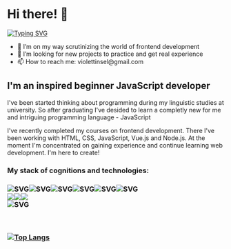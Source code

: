 <h1>Hi there! 🦕</h1>
<a href="https://git.io/typing-svg"><img src="https://readme-typing-svg.herokuapp.com?font=Indie+Flower&size=36&pause=1000&color=1696BB&background=2586FF00&width=435&lines=It's+Lisa" alt="Typing SVG" /></a>

<ul>
  <li>🌱 I’m on my way scrutinizing the world of frontend development</li>
  <li>🔭 I’m looking for new projects to practice and get real experience</li>
  <li>📫 How to reach me: violettinsel@gmail.com</li>
</ul>

<h2>I'm an inspired beginner JavaScript developer</h2>

<p>I've been started thinking about programming during my linguistic studies at university. So after graduating I've desided to learn a completly new for me and intriguing programming language - JavaScript</p>
<p>I've recently completed my courses on frontend development. There I've been working with HTML, CSS, JavaScript, Vue.js and Node.js. At the moment I'm concentrated on gaining experience and continue learning web development. I'm here to create!

<h3>My stack of cognitions and technologies:<h3>

<div>
  <img src="https://img.shields.io/badge/javascript-%23323330.svg?style=for-the-badge&logo=javascript&logoColor=%23F7DF1E" alt="SVG"><img src="https://img.shields.io/badge/html5-%23E34F26.svg?style=for-the-badge&logo=html5&logoColor=white" alt="SVG"><img src="https://img.shields.io/badge/css3-%231572B6.svg?style=for-the-badge&logo=css3&logoColor=white" alt="SVG"><img src="https://img.shields.io/badge/vuejs-%2335495e.svg?style=for-the-badge&logo=vuedotjs&logoColor=%234FC08D" alt="SVG"><img src="https://img.shields.io/badge/NPM-%23000000.svg?style=for-the-badge&logo=npm&logoColor=white" alt="SVG"><img src="https://img.shields.io/badge/webpack-%238DD6F9.svg?style=for-the-badge&logo=webpack&logoColor=black" alt="SVG">
</div>

<div>
  <img src="https://img.shields.io/badge/git-%23F05033.svg?style=for-the-badge&logo=git&logoColor=white"><img src="https://img.shields.io/badge/github-   %23121011.svg?style=for-the-badge&logo=github&logoColor=white"><img src="https://img.shields.io/badge/Visual%20Studio%20Code-0078d7.svg?style=for-the-badge&logo=visual-studio-code&logoColor=white">
</div>

<img src="https://img.shields.io/badge/Codewars-B1361E?style=for-the-badge&logo=codewars&logoColor=grey" alt="SVG">

<br></br>
[![Top Langs](https://github-readme-stats.vercel.app/api/top-langs/?username=waldblume&layout=compact&theme=vision-friendly-dark)](https://github.com/anuraghazra/github-readme-stats)

<!--
**waldblume/waldblume** is a ✨ _special_ ✨ repository because its `README.md` (this file) appears on your GitHub profile.

Here are some ideas to get you started:

- 🔭 I’m currently working on ...
- 🌱 I’m currently learning ...
- 👯 I’m looking to collaborate on ...
- 🤔 I’m looking for help with ...
- 💬 Ask me about ...
- 📫 How to reach me: ...
- 😄 Pronouns: ...
- ⚡ Fun fact: ...
-->
